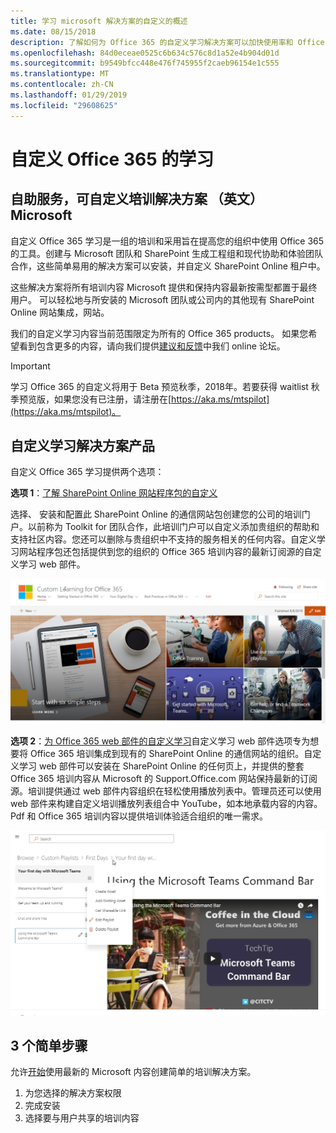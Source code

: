 ```yaml
---
title: 学习 microsoft 解决方案的自定义的概述
ms.date: 08/15/2018
description: 了解如何为 Office 365 的自定义学习解决方案可以加快使用率和 Office 365 组织中的应用。我们的解决方案包括自定义 SharePoint Online web 部件和现代的 SharePoint Online communications 培训网站。
ms.openlocfilehash: 84d0eceae0525c6b634c576c8d1a52e4b904d01d
ms.sourcegitcommit: b9549bfcc448e476f745955f2caeb96154e1c555
ms.translationtype: MT
ms.contentlocale: zh-CN
ms.lasthandoff: 01/29/2019
ms.locfileid: "29608625"
---
```

# <a name="custom-learning-for-office-365"></a>自定义 Office 365 的学习

## <a name="self-service-customizable-training-solutions-from-microsoft"></a>自助服务，可自定义培训解决方案 （英文） Microsoft

自定义 Office 365 学习是一组的培训和采用旨在提高您的组织中使用 Office 365 的工具。创建与 Microsoft 团队和 SharePoint 生成工程组和现代协助和体验团队合作，这些简单易用的解决方案可以安装，并自定义 SharePoint Online 租户中。  

这些解决方案将所有培训内容 Microsoft 提供和保持内容最新按需型都置于最终用户。 可以轻松地与所安装的 Microsoft 团队或公司内的其他现有 SharePoint Online 网站集成，网站。

我们的自定义学习内容当前范围限定为所有的 Office 365 products。 如果您希望看到包含更多的内容，请向我们提供[建议和反馈](feedback.md)中我们 online 论坛。  

> [!IMPORTANT]
> 学习 Office 365 的自定义将用于 Beta 预览秋季，2018年。若要获得 waitlist 秋季预览版，如果您没有已注册，请注册在[https://aka.ms/mtspilot](https://aka.ms/mtspilot)。

## <a name="custom-learning-solution-offerings"></a>自定义学习解决方案产品

自定义 Office 365 学习提供两个选项： 

**选项 1**：[了解 SharePoint Online 网站程序包的自定义](installsitepackage.md)

选择、 安装和配置此 SharePoint Online 的通信网站包创建您的公司的培训门户。以前称为 Toolkit for 团队合作，此培训门户可以自定义添加贵组织的帮助和支持社区内容。您还可以删除与贵组织中不支持的服务相关的任何内容。自定义学习网站程序包还包括提供到您的组织的 Office 365 培训内容的最新订阅源的自定义学习 web 部件。 

![了解 Office 365 网站体验的自定义](/customlearning/media/clo365homepage.png)

**选项 2**：[为 Office 365 web 部件的自定义学习](installwebpart.md)自定义学习 web 部件选项专为想要将 Office 365 培训集成到现有的 SharePoint Online 的通信网站的组织。自定义学习 web 部件可以安装在 SharePoint Online 的任何页上，并提供的整套 Office 365 培训内容从 Microsoft 的 Support.Office.com 网站保持最新的订阅源。培训提供通过 web 部件内容组织在轻松使用播放列表中。管理员还可以使用 web 部件来构建自定义培训播放列表组合中 YouTube，如本地承载内容的内容。Pdf 和 Office 365 培训内容以提供培训体验适合组织的唯一需求。

![学习 Office 365 web 部件的自定义](/customlearning/media/clo365customplaylist.png)

## <a name="3-easy-steps"></a>3 个简单步骤

允许[开始](getstarted.md)使用最新的 Microsoft 内容创建简单的培训解决方案。

1. 为您选择的解决方案权限
2. 完成安装
3. 选择要与用户共享的培训内容



